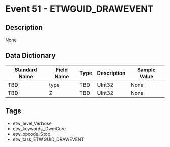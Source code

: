 # Event 51 - ETWGUID_DRAWEVENT

## Description
None

## Data Dictionary
|Standard Name|Field Name|Type|Description|Sample Value|
|---|---|---|---|---|
|TBD|type|TBD|UInt32|None|None|
|TBD|Z|TBD|UInt32|None|None|

## Tags
* etw_level_Verbose
* etw_keywords_DwmCore
* etw_opcode_Stop
* etw_task_ETWGUID_DRAWEVENT